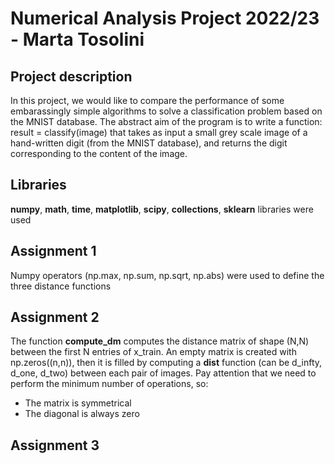 # Numerical Analysis Project 2022/23 - Marta Tosolini

## Project description

In this project, we would like to compare the performance of some embarassingly simple algorithms to solve a classification problem based on the MNIST database.
The abstract aim of the program is to write a function:
result = classify(image)
that takes as input a small grey scale image of a hand-written digit (from the MNIST database), and returns the digit corresponding to the content of the image.

## Libraries

**numpy**, **math**, **time**, **matplotlib**, **scipy**, **collections**, **sklearn** libraries were used


## Assignment 1

Numpy operators (np.max, np.sum, np.sqrt, np.abs) were used to define the three distance functions

## Assignment 2

The function **compute_dm** computes the distance matrix of shape (N,N) between the first N entries of x_train.
An empty matrix is created with np.zeros((n,n)), then it is filled by computing a **dist** function (can be d_infty, d_one, d_two) between each pair of images. 
Pay attention that we need to perform the minimum number of operations, so:
- The matrix is symmetrical
- The diagonal is always zero

## Assignment 3






